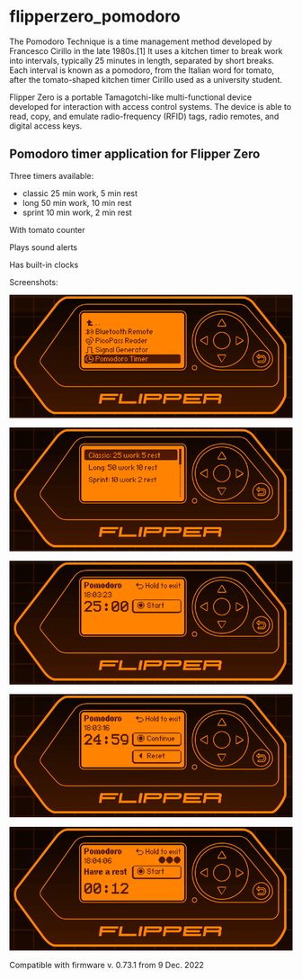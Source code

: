 # flipperzero_pomodoro

The Pomodoro Technique is a time management method developed by Francesco Cirillo in the late 1980s.[1] It uses a kitchen timer to break work into intervals, typically 25 minutes in length, separated by short breaks. Each interval is known as a pomodoro, from the Italian word for tomato, after the tomato-shaped kitchen timer Cirillo used as a university student.

Flipper Zero is a portable Tamagotchi-like multi-functional device developed for interaction with access control systems. The device is able to read, copy, and emulate radio-frequency (RFID) tags, radio remotes, and digital access keys.

## Pomodoro timer application for Flipper Zero

Three timers available:

- classic 25 min work, 5 min rest
- long 50 min work, 10 min rest
- sprint 10 min work, 2 min rest

With tomato counter

Plays sound alerts

Has built-in clocks

Screenshots:

![](./misc/1.png)

![](./misc/2.png)

![](./misc/3.png)

![](./misc/4.png)

![](./misc/5.png)


Compatible with firmware v. 0.73.1 from 9 Dec. 2022
